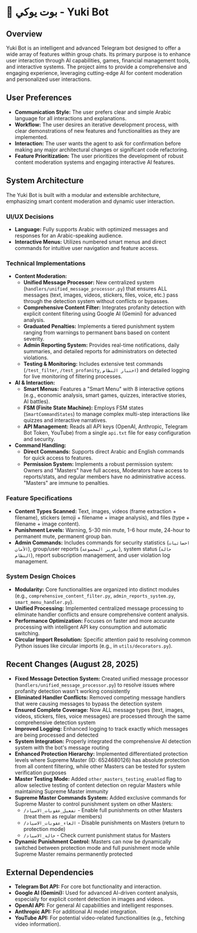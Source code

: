 # 🤖 بوت يوكي - Yuki Bot

## Overview
Yuki Bot is an intelligent and advanced Telegram bot designed to offer a wide array of features within group chats. Its primary purpose is to enhance user interaction through AI capabilities, games, financial management tools, and interactive systems. The project aims to provide a comprehensive and engaging experience, leveraging cutting-edge AI for content moderation and personalized user interactions.

## User Preferences
- **Communication Style:** The user prefers clear and simple Arabic language for all interactions and explanations.
- **Workflow:** The user desires an iterative development process, with clear demonstrations of new features and functionalities as they are implemented.
- **Interaction:** The user wants the agent to ask for confirmation before making any major architectural changes or significant code refactoring.
- **Feature Prioritization:** The user prioritizes the development of robust content moderation systems and engaging interactive AI features.

## System Architecture

The Yuki Bot is built with a modular and extensible architecture, emphasizing smart content moderation and dynamic user interaction.

### UI/UX Decisions
- **Language:** Fully supports Arabic with optimized messages and responses for an Arabic-speaking audience.
- **Interactive Menus:** Utilizes numbered smart menus and direct commands for intuitive user navigation and feature access.

### Technical Implementations
- **Content Moderation:**
    - **Unified Message Processor:** New centralized system (`handlers/unified_message_processor.py`) that ensures ALL messages (text, images, videos, stickers, files, voice, etc.) pass through the detection system without conflicts or bypasses.
    - **Comprehensive Content Filter:** Integrates profanity detection with explicit content filtering using Google AI (Gemini) for advanced analysis.
    - **Graduated Penalties:** Implements a tiered punishment system ranging from warnings to permanent bans based on content severity.
    - **Admin Reporting System:** Provides real-time notifications, daily summaries, and detailed reports for administrators on detected violations.
    - **Testing & Monitoring:** Includes extensive test commands (`/test_filter`, `/test_profanity`, `اختبار النظام`) and detailed logging for live monitoring of filtering processes.
- **AI & Interaction:**
    - **Smart Menus:** Features a "Smart Menu" with 8 interactive options (e.g., economic analysis, smart games, quizzes, interactive stories, AI battles).
    - **FSM (Finite State Machine):** Employs FSM states (`SmartCommandStates`) to manage complex multi-step interactions like quizzes and interactive narratives.
    - **API Management:** Reads all API keys (OpenAI, Anthropic, Telegram Bot Token, YouTube) from a single `api.txt` file for easy configuration and security.
- **Command Handling:**
    - **Direct Commands:** Supports direct Arabic and English commands for quick access to features.
    - **Permission System:** Implements a robust permission system: Owners and "Masters" have full access, Moderators have access to reports/stats, and regular members have no administrative access. "Masters" are immune to penalties.

### Feature Specifications
- **Content Types Scanned:** Text, images, videos (frame extraction + filename), stickers (emoji + filename + image analysis), and files (type + filename + image content).
- **Punishment Levels:** Warning, 5-30 min mute, 1-6 hour mute, 24-hour to permanent mute, permanent group ban.
- **Admin Commands:** Includes commands for security statistics (`احصائيات الأمان`), group/user reports (`تقرير المجموعة`), system status (`حالة النظام`), report subscription management, and user violation log management.

### System Design Choices
- **Modularity:** Core functionalities are organized into distinct modules (e.g., `comprehensive_content_filter.py`, `admin_reports_system.py`, `smart_menu_handler.py`).
- **Unified Processing:** Implemented centralized message processing to eliminate handler conflicts and ensure comprehensive content analysis.
- **Performance Optimization:** Focuses on faster and more accurate processing with intelligent API key consumption and automatic switching.
- **Circular Import Resolution:** Specific attention paid to resolving common Python issues like circular imports (e.g., in `utils/decorators.py`).

## Recent Changes (August 28, 2025)
- **Fixed Message Detection System:** Created unified message processor (`handlers/unified_message_processor.py`) to resolve issues where profanity detection wasn't working consistently
- **Eliminated Handler Conflicts:** Removed competing message handlers that were causing messages to bypass the detection system
- **Ensured Complete Coverage:** Now ALL message types (text, images, videos, stickers, files, voice messages) are processed through the same comprehensive detection system
- **Improved Logging:** Enhanced logging to track exactly which messages are being processed and detected
- **System Integration:** Properly integrated the comprehensive AI detection system with the bot's message routing
- **Enhanced Protection Hierarchy:** Implemented differentiated protection levels where Supreme Master (ID: 6524680126) has absolute protection from all content filtering, while other Masters can be tested for system verification purposes
- **Master Testing Mode:** Added `other_masters_testing_enabled` flag to allow selective testing of content detection on regular Masters while maintaining Supreme Master immunity
- **Supreme Master Commands System:** Added exclusive commands for Supreme Master to control punishment system on other Masters:
  - `/تفعيل_عقوبات_الاسياد` - Enable full punishments on other Masters (treat them as regular members)
  - `/الغاء_عقوبات_الاسياد` - Disable punishments on Masters (return to protection mode)
  - `/حالة_الاسياد` - Check current punishment status for Masters
- **Dynamic Punishment Control:** Masters can now be dynamically switched between protection mode and full punishment mode while Supreme Master remains permanently protected

## External Dependencies
- **Telegram Bot API:** For core bot functionality and interaction.
- **Google AI (Gemini):** Used for advanced AI-driven content analysis, especially for explicit content detection in images and videos.
- **OpenAI API:** For general AI capabilities and intelligent responses.
- **Anthropic API:** For additional AI model integration.
- **YouTube API:** For potential video-related functionalities (e.g., fetching video information).